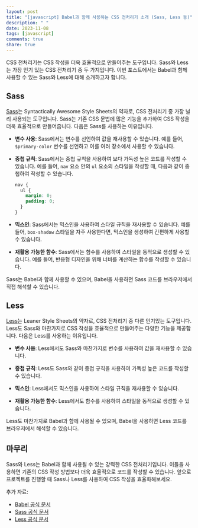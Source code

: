```yaml
---
layout: post
title: "[javascript] Babel과 함께 사용하는 CSS 전처리기 소개 (Sass, Less 등)"
description: " "
date: 2023-11-08
tags: [javascript]
comments: true
share: true
---
```


CSS 전처리기는 CSS 작성을 더욱 효율적으로 만들어주는 도구입니다. Sass와 Less는 가장 인기 있는 CSS 전처리기 중 두 가지입니다. 이번 포스트에서는 Babel과 함께 사용할 수 있는 Sass와 Less에 대해 소개하고자 합니다.

## Sass

[Sass](https://sass-lang.com/)는 Syntactically Awesome Style Sheets의 약자로, CSS 전처리기 중 가장 널리 사용되는 도구입니다. Sass는 기존 CSS 문법에 많은 기능을 추가하여 CSS 작성을 더욱 효율적으로 만들어줍니다. 다음은 Sass를 사용하는 이유입니다.

- **변수 사용**: Sass에서는 변수를 선언하여 값을 재사용할 수 있습니다. 예를 들어, `$primary-color` 변수를 선언하고 이를 여러 장소에서 사용할 수 있습니다.

- **중첩 규칙**: Sass에서는 중첩 규칙을 사용하여 보다 가독성 높은 코드를 작성할 수 있습니다. 예를 들어, `nav` 요소 안의 `ul` 요소의 스타일을 작성할 때, 다음과 같이 중첩하여 작성할 수 있습니다.

  ```scss
  nav {
    ul {
      margin: 0;
      padding: 0;
    }
  }
  ```

- **믹스인**: Sass에서는 믹스인을 사용하여 스타일 규칙을 재사용할 수 있습니다. 예를 들어, `box-shadow` 스타일을 자주 사용한다면, 믹스인을 생성하여 간편하게 사용할 수 있습니다.

- **재활용 가능한 함수**: Sass에서는 함수를 사용하여 스타일을 동적으로 생성할 수 있습니다. 예를 들어, 반응형 디자인을 위해 너비를 계산하는 함수를 작성할 수 있습니다.

Sass는 Babel과 함께 사용할 수 있으며, Babel을 사용하면 Sass 코드를 브라우저에서 직접 해석할 수 있습니다.

## Less

[Less](http://lesscss.org/)는 Leaner Style Sheets의 약자로, CSS 전처리기 중 다른 인기있는 도구입니다. Less도 Sass와 마찬가지로 CSS 작성을 효율적으로 만들어주는 다양한 기능을 제공합니다. 다음은 Less를 사용하는 이유입니다.

- **변수 사용**: Less에서도 Sass와 마찬가지로 변수를 사용하여 값을 재사용할 수 있습니다.

- **중첩 규칙**: Less도 Sass와 같이 중첩 규칙을 사용하여 가독성 높은 코드를 작성할 수 있습니다.

- **믹스인**: Less에서도 믹스인을 사용하여 스타일 규칙을 재사용할 수 있습니다.

- **재활용 가능한 함수**: Less에서도 함수를 사용하여 스타일을 동적으로 생성할 수 있습니다.

Less도 마찬가지로 Babel과 함께 사용될 수 있으며, Babel을 사용하면 Less 코드를 브라우저에서 해석할 수 있습니다.

## 마무리

Sass와 Less는 Babel과 함께 사용될 수 있는 강력한 CSS 전처리기입니다. 이들을 사용하면 기존의 CSS 작성 방법보다 더욱 효율적으로 코드를 작성할 수 있습니다. 앞으로 프로젝트를 진행할 때 Sass나 Less를 사용하여 CSS 작성을 효율화해보세요.

추가 자료:
- [Babel 공식 문서](https://babeljs.io/)
- [Sass 공식 문서](https://sass-lang.com/)
- [Less 공식 문서](http://lesscss.org/)